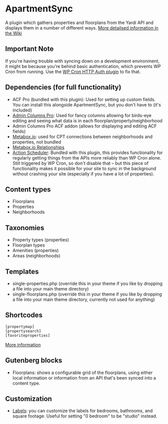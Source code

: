 # ApartmentSync
A plugin which gathers properties and floorplans from the Yardi API and displays them in a number of different ways.
[More detailsed information in the Wiki](https://github.com/jonschr/apartment-sync/wiki)

## Important Note
If you're having trouble with syncing down on a development environment, it might be because you're behind basic authentication, which prevents WP Cron from running. Use the [WP Cron HTTP Auth plugin](https://wordpress.org/plugins/wp-cron-http-auth/) to fix that.

## Dependencies (for full functionality)
- ACF Pro (bundled with this plugin): Used for setting up custom fields. You can install this alongside ApartmentSync, but you don't have to (it's included)
- [Admin Columns Pro](https://www.admincolumns.com/): Used for fancy columns allowing for birds-eye editing and seeing what data is in each floorplan/property/neighborhood
- Admin Columns Pro ACF addon (allows for displaying and editing ACF fields)
- [Metabox.io](https://wordpress.org/plugins/meta-box/): used for CPT connections between neighborhoods and properties, not bundled
- [Metabox.io Relationships](https://docs.metabox.io/extensions/mb-relationships/)
- [Action Scheduler](https://actionscheduler.org/): Bundled with this plugin, this provides functionality for regularly getting things from the APIs more reliably than WP Cron alone. Still triggered by WP Cron, so don't disable that – but this piece of functionality makes it possible for your site to sync in the background without crashing your site (especially if you have a lot of properties).

## Content types
- Floorplans
- Properties
- Neighborhoods

## Taxonomies
- Property types (properties)
- Floorplan types
- Amenities (properties)
- Areas (neighborhoods)

## Templates
- single-properties.php (override this in your theme if you like by dropping a file into your main theme directory)
- single-floorplans.php (override this in your theme if you like by dropping a file into your main theme directory, currently not used for anything)

## Shortcodes
```
[propertymap]
[propertysearch]
[favoriteproperties]
```
[More information](https://github.com/jonschr/apartment-sync/wiki/Included-shortcodes)

## Gutenberg blocks
- Floorplans: shows a configurable grid of the floorplans, using either local information or information from an API that's been synced into a content type.

## Customization
- [Labels](https://github.com/jonschr/apartment-sync/wiki/Customizing-labels-for-beds,-baths,-and-square-feet): you can customize the labels for bedrooms, bathrooms, and square footage. Useful for setting "0 bedroom" to be "studio" instead.
